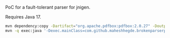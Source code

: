 PoC for a fault-tolerant parser for jnigen.

Requires Java 17.

```bash
mvn dependency:copy -Dartifact="org.apache.pdfbox:pdfbox:2.0.27" -DoutputDirectory=".jar/"
mvn -q exec:java '-Dexec.mainClass=com.github.maheshhegde.brokenparserpoc.Main'
```
